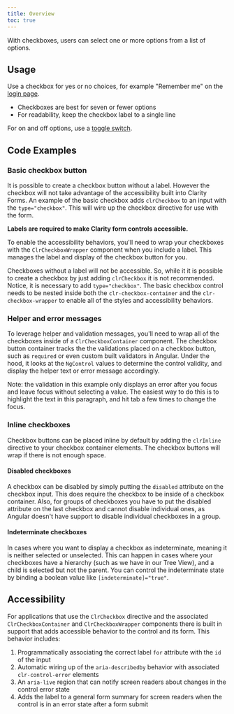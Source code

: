 ```yaml
---
title: Overview
toc: true
---
```


With checkboxes, users can select one or more options from a list of options.

## Usage

Use a checkbox for yes or no choices, for example "Remember me" on the [login page](./login).

- Checkboxes are best for seven or fewer options
- For readability, keep the checkbox label to a single line

For on and off options, use a [toggle switch](./toggles).

<!-- [//]: # Types -->

<!-- [//]: # Anatomy -->

<!-- [//]: # Behavior -->

<!-- [//]: # Placement - Checkboxes are often use in forms see: vertical, horizontal and compact form elements. -->

<!-- [//]: # Content -->

## Code Examples

### Basic checkbox button

It is possible to create a checkbox button without a label. However the checkbox will not take advantage of the accessibility built into Clarity Forms. An example of the basic checkbox adds `clrCheckbox` to an input with the `type="checkbox"`. This will wire up the checkbox directive for use with the form.

**Labels are required to make Clarity form controls accessible.**

To enable the accessibility behaviors, you'll need to wrap your checkboxes with the `ClrCheckboxWrapper` component when you include a label. This manages the label and display of the checkbox button for you.

Checkboxes without a label will not be accessible. So, while it it is possible to create a checkbox by just adding `clrCheckbox` it is not recommended. Notice, it is necessary to add `type="checkbox"`. The basic checkbox control needs to be nested inside both the `clr-checkbox-container` and the `clr-checkbox-wrapper` to enable all of the styles and accessibility behaviors.

<doc-demo src="/demos/checkbox/basic-ng.html" demo="/demos/checkbox/basic-css.html" />

### Helper and error messages

To leverage helper and validation messages, you'll need to wrap all of the checkboxes inside of a `ClrCheckboxContainer` component. The checkbox button container tracks the the validations placed on a checkbox button, such as `required` or even custom built validators in Angular. Under the hood, it looks at the `NgControl` values to determine the control validity, and display the helper text or error message accordingly.

Note: the validation in this example only displays an error after you focus and leave focus without selecting a value. The easiest way to do this is to highlight the text in this paragraph, and hit tab a few times to change the focus.

<doc-demo src="/demos/checkbox/helper-ng.html" demo="/demos/checkbox/helper-css.html" />

### Inline checkboxes

Checkbox buttons can be placed inline by default by adding the `clrInline` directive to your checkbox container elements. The checkbox buttons will wrap if there is not enough space.

<doc-demo src="/demos/checkbox/inline-ng.html" demo="/demos/checkbox/inline-css.html" />

#### Disabled checkboxes

A checkbox can be disabled by simply putting the `disabled` attribute on the checkbox input. This does require the checkbox to be inside of a checkbox container. Also, for groups of checkboxes you have to put the disabled attribute on the last checkbox and cannot disable individual ones, as Angular doesn't have support to disable individual checkboxes in a group.

<doc-demo src="/demos/checkbox/disabled-ng.html" demo="/demos/checkbox/disabled-css.html" />

#### Indeterminate checkboxes

In cases where you want to display a checkbox as indeterminate, meaning it is neither selected or unselected. This can happen in cases where your checkboxes have a hierarchy (such as we have in our Tree View), and a child is selected but not the parent. You can control the indeterminate state by binding a boolean value like `[indeterminate]="true"`.

<doc-demo src="/demos/checkbox/indeterminate-ng.html" demo="/demos/checkbox/indeterminate-css.html" />

## Accessibility

For applications that use the `ClrCheckbox` directive and the associated `ClrCheckboxContainer` and `ClrCheckboxWrapper` components there is built in support that adds accessible behavior to the control and its form. This behavior includes:

1. Programmatically associating the correct label `for` attribute with the `id` of the input
2. Automatic wiring up of the `aria-describedby` behavior with associated `clr-control-error` elements
3. An `aria-live` region that can notify screen readers about changes in the control error state
4. Adds the label to a general form summary for screen readers when the control is in an error state after a form submit
